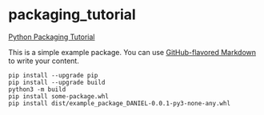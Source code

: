 # packaging_tutorial
[Python Packaging Tutorial](https://packaging.python.org/en/latest/tutorials/packaging-projects/)

This is a simple example package. You can use
[GitHub-flavored Markdown](https://guides.github.com/features/mastering-markdown/)
to write your content.

```
pip install --upgrade pip
pip install --upgrade build
python3 -m build
pip install some-package.whl
pip install dist/example_package_DANIEL-0.0.1-py3-none-any.whl 
```